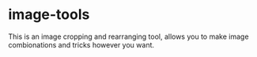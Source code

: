 # image-tools
This is an image cropping and rearranging tool, allows you to make image combionations and tricks however you want.
